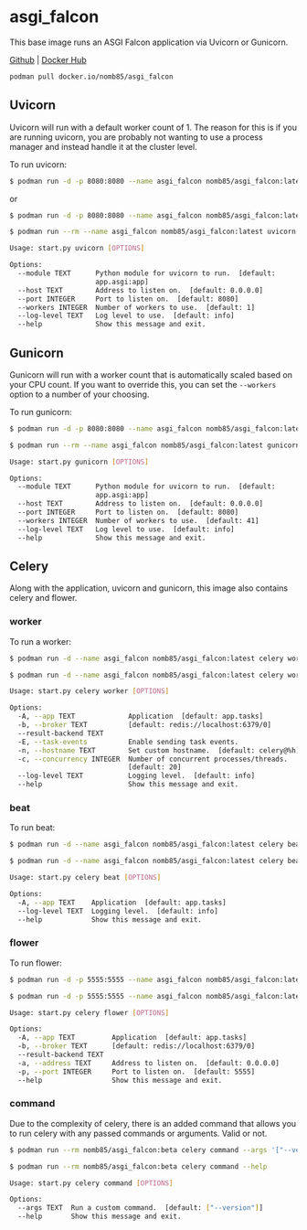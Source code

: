 # asgi_falcon
This base image runs an ASGI Falcon application via Uvicorn or Gunicorn.

[Github](https://github.com/nmcbride/asgi_falcon) | [Docker Hub](https://hub.docker.com/r/nmcbride/asgi_falcon)

```bash
podman pull docker.io/nomb85/asgi_falcon
```

## Uvicorn

Uvicorn will run with a default worker count of 1. The reason for this is if you are running uvicorn, you are probably 
not wanting to use a process manager and instead handle it at the cluster level.

To run uvicorn:
```bash
$ podman run -d -p 8080:8080 --name asgi_falcon nomb85/asgi_falcon:latest
```
or
```bash
$ podman run -d -p 8080:8080 --name asgi_falcon nomb85/asgi_falcon:latest uvicorn
```

```bash
$ podman run --rm --name asgi_falcon nomb85/asgi_falcon:latest uvicorn --help

Usage: start.py uvicorn [OPTIONS]

Options:
  --module TEXT      Python module for uvicorn to run.  [default:
                     app.asgi:app]
  --host TEXT        Address to listen on.  [default: 0.0.0.0]
  --port INTEGER     Port to listen on.  [default: 8080]
  --workers INTEGER  Number of workers to use.  [default: 1]
  --log-level TEXT   Log level to use.  [default: info]
  --help             Show this message and exit.                                                                        
```

## Gunicorn

Gunicorn will run with a worker count that is automatically scaled based on your CPU count. 
If you want to override this, you can set the `--workers` option to a number of your choosing.

To run gunicorn:
```bash
$ podman run -d -p 8080:8080 --name asgi_falcon nomb85/asgi_falcon:latest gunicorn
```

```bash
$ podman run --rm --name asgi_falcon nomb85/asgi_falcon:latest gunicorn --help

Usage: start.py gunicorn [OPTIONS]

Options:
  --module TEXT      Python module for uvicorn to run.  [default:
                     app.asgi:app]
  --host TEXT        Address to listen on.  [default: 0.0.0.0]
  --port INTEGER     Port to listen on.  [default: 8080]
  --workers INTEGER  Number of workers to use.  [default: 41]
  --log-level TEXT   Log level to use.  [default: info]
  --help             Show this message and exit.                                                                        
```
## Celery

Along with the application, uvicorn and gunicorn, this image also contains celery and flower.

### worker

To run a worker:
```bash
$ podman run -d --name asgi_falcon nomb85/asgi_falcon:latest celery worker
```

```bash
$ podman run -d --name asgi_falcon nomb85/asgi_falcon:latest celery worker --help

Usage: start.py celery worker [OPTIONS]

Options:
  -A, --app TEXT             Application  [default: app.tasks]
  -b, --broker TEXT          [default: redis://localhost:6379/0]
  --result-backend TEXT
  -E, --task-events          Enable sending task events.
  -n, --hostname TEXT        Set custom hostname.  [default: celery@%h]
  -c, --concurrency INTEGER  Number of concurrent processes/threads.
                             [default: 20]
  --log-level TEXT           Logging level.  [default: info]
  --help                     Show this message and exit.
```

### beat

To run beat:

```bash
$ podman run -d --name asgi_falcon nomb85/asgi_falcon:latest celery beat
```

```bash
$ podman run -d --name asgi_falcon nomb85/asgi_falcon:latest celery beat --help

Usage: start.py celery beat [OPTIONS]

Options:
  -A, --app TEXT    Application  [default: app.tasks]
  --log-level TEXT  Logging level.  [default: info]
  --help            Show this message and exit.
```

### flower

To run flower:
```bash
$ podman run -d -p 5555:5555 --name asgi_falcon nomb85/asgi_falcon:latest flower
```

```bash
$ podman run -d -p 5555:5555 --name asgi_falcon nomb85/asgi_falcon:latest flower --help

Usage: start.py celery flower [OPTIONS]

Options:
  -A, --app TEXT         Application  [default: app.tasks]
  -b, --broker TEXT      [default: redis://localhost:6379/0]
  --result-backend TEXT
  -a, --address TEXT     Address to listen on.  [default: 0.0.0.0]
  -p, --port INTEGER     Port to listen on.  [default: 5555]
  --help                 Show this message and exit.
```

### command

Due to the complexity of celery, there is an added command that allows you to run celery with any passed commands or arguments. Valid or not.

```bash
$ podman run --rm nomb85/asgi_falcon:beta celery command --args '["--version"]'
```

```bash
$ podman run --rm nomb85/asgi_falcon:beta celery command --help

Usage: start.py celery command [OPTIONS]

Options:
  --args TEXT  Run a custom command.  [default: ["--version"]]
  --help       Show this message and exit.
```
